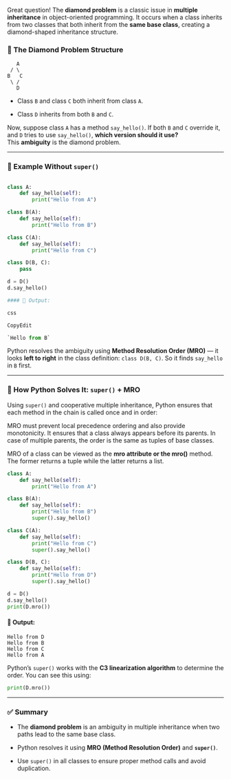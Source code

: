 Great question! The **diamond problem** is a classic issue in **multiple inheritance** in object-oriented programming. It occurs when a class inherits from two classes that both inherit from the **same base class**, creating a diamond-shaped inheritance structure.

### 🔷 The Diamond Problem Structure
       A
     / \
    B   C
     \ /
       D

- Class `B` and class `C` both inherit from class `A`.
    
- Class `D` inherits from both `B` and `C`.
    

Now, suppose class `A` has a method `say_hello()`. If both `B` and `C` override it, and `D` tries to use `say_hello()`, **which version should it use?**  
This **ambiguity** is the diamond problem.

---

### 🔷 Example Without `super()`
```python

class A:
    def say_hello(self):
        print("Hello from A")

class B(A):
    def say_hello(self):
        print("Hello from B")

class C(A):
    def say_hello(self):
        print("Hello from C")

class D(B, C):
    pass

d = D()
d.say_hello()

#### 🔸 Output:

css

CopyEdit

`Hello from B`
```


Python resolves the ambiguity using **Method Resolution Order (MRO)** — it looks **left to right** in the class definition: `class D(B, C)`. So it finds `say_hello` in `B` first.

---

### 🔷 How Python Solves It: `super()` + MRO

Using `super()` and cooperative multiple inheritance, Python ensures that each method in the chain is called once and in order:

MRO must prevent local precedence ordering and also provide monotonicity. It ensures that a class always appears before its parents. In case of multiple parents, the order is the same as tuples of base classes.

MRO of a class can be viewed as the **__mro__ attribute or the mro()** method. The former returns a tuple while the latter returns a list.

```python
class A:
    def say_hello(self):
        print("Hello from A")

class B(A):
    def say_hello(self):
        print("Hello from B")
        super().say_hello()

class C(A):
    def say_hello(self):
        print("Hello from C")
        super().say_hello()

class D(B, C):
    def say_hello(self):
        print("Hello from D")
        super().say_hello()

d = D()
d.say_hello()
print(D.mro())
```

#### 🔸 Output:

```
Hello from D
Hello from B
Hello from C
Hello from A

```

Python’s `super()` works with the **C3 linearization algorithm** to determine the order. You can see this using:



```python
print(D.mro())
```

---

### ✅ Summary

- The **diamond problem** is an ambiguity in multiple inheritance when two paths lead to the same base class.
    
- Python resolves it using **MRO (Method Resolution Order)** and **`super()`**.
    
- Use `super()` in all classes to ensure proper method calls and avoid duplication.